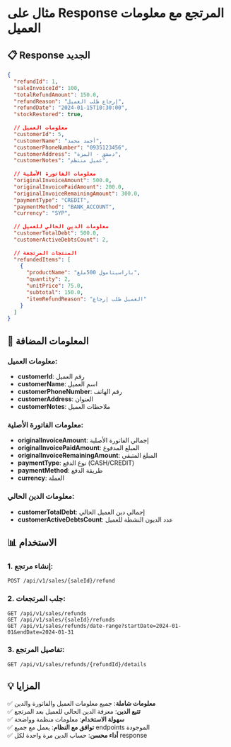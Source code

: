 # مثال على Response المرتجع مع معلومات العميل

## 📋 Response الجديد

```json
{
  "refundId": 1,
  "saleInvoiceId": 100,
  "totalRefundAmount": 150.0,
  "refundReason": "إرجاع طلب العميل",
  "refundDate": "2024-01-15T10:30:00",
  "stockRestored": true,
  
  // معلومات العميل
  "customerId": 5,
  "customerName": "أحمد محمد",
  "customerPhoneNumber": "0935123456",
  "customerAddress": "دمشق - المزة",
  "customerNotes": "عميل منتظم",
  
  // معلومات الفاتورة الأصلية
  "originalInvoiceAmount": 500.0,
  "originalInvoicePaidAmount": 200.0,
  "originalInvoiceRemainingAmount": 300.0,
  "paymentType": "CREDIT",
  "paymentMethod": "BANK_ACCOUNT",
  "currency": "SYP",
  
  // معلومات الدين الحالي للعميل
  "customerTotalDebt": 500.0,
  "customerActiveDebtsCount": 2,
  
  // المنتجات المرتجعة
  "refundedItems": [
    {
      "productName": "باراسيتامول 500ملغ",
      "quantity": 2,
      "unitPrice": 75.0,
      "subtotal": 150.0,
      "itemRefundReason": "العميل طلب إرجاع"
    }
  ]
}
```

## 🎯 المعلومات المضافة

### معلومات العميل:
- **customerId**: رقم العميل
- **customerName**: اسم العميل
- **customerPhoneNumber**: رقم الهاتف
- **customerAddress**: العنوان
- **customerNotes**: ملاحظات العميل

### معلومات الفاتورة الأصلية:
- **originalInvoiceAmount**: إجمالي الفاتورة الأصلية
- **originalInvoicePaidAmount**: المبلغ المدفوع
- **originalInvoiceRemainingAmount**: المبلغ المتبقي
- **paymentType**: نوع الدفع (CASH/CREDIT)
- **paymentMethod**: طريقة الدفع
- **currency**: العملة

### معلومات الدين الحالي:
- **customerTotalDebt**: إجمالي دين العميل الحالي
- **customerActiveDebtsCount**: عدد الديون النشطة للعميل

## 📊 الاستخدام

### 1. إنشاء مرتجع:
```http
POST /api/v1/sales/{saleId}/refund
```

### 2. جلب المرتجعات:
```http
GET /api/v1/sales/refunds
GET /api/v1/sales/{saleId}/refunds
GET /api/v1/sales/refunds/date-range?startDate=2024-01-01&endDate=2024-01-31
```

### 3. تفاصيل المرتجع:
```http
GET /api/v1/sales/refunds/{refundId}/details
```

## 💡 المزايا

✅ **معلومات شاملة**: جميع معلومات العميل والفاتورة والدين  
✅ **تتبع الدين**: معرفة الدين الحالي للعميل بعد المرتجع  
✅ **سهولة الاستخدام**: معلومات منظمة وواضحة  
✅ **توافق مع النظام**: يعمل مع جميع endpoints الموجودة  
✅ **أداء محسن**: حساب الدين مرة واحدة لكل response  
